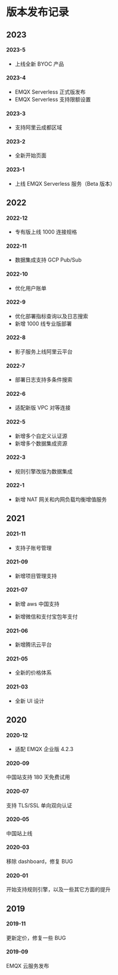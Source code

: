 <!-- markdownlint-disable MD001 -->

# 版本发布记录

## 2023

#### 2023-5
* 上线全新 BYOC 产品

#### 2023-4

* EMQX Serverless 正式版发布
* EMQX Serverless 支持限额设置


#### 2023-3
* 支持阿里云成都区域

#### 2023-2
* 全新开始页面

#### 2023-1
* 上线 EMQX Serverless 服务（Beta 版本）

## 2022

#### 2022-12
* 专有版上线 1000 连接规格

#### 2022-11
* 数据集成支持 GCP Pub/Sub

#### 2022-10

* 优化用户账单

#### 2022-9

* 优化部署指标查询以及日志搜索
* 新增 1000 线专业版部署

#### 2022-8

* 影子服务上线阿里云平台

#### 2022-7

* 部署日志支持多条件搜索

#### 2022-6

* 适配新版 VPC 对等连接

#### 2022-5

* 新增多个自定义认证源
* 新增多个数据集成资源

#### 2022-3

* 规则引擎改版为数据集成

#### 2022-1

* 新增 NAT 网关和内网负载均衡增值服务

## 2021

#### 2021-11

* 支持子账号管理

#### 2021-09

* 新增项目管理支持

#### 2021-07

* 新增 aws 中国支持

* 新增微信和支付宝包年支付

#### 2021-06

* 新增腾讯云平台

#### 2021-05

* 全新的价格体系

#### 2021-03

* 全新 UI 设计

## 2020

#### 2020-12

* 适配 EMQX 企业版 4.2.3

#### 2020-09

中国站支持 180 天免费试用

#### 2020-07

支持 TLS/SSL 单向双向认证

#### 2020-05

中国站上线

#### 2020-03

移除 dashboard，修复 BUG

#### 2020-01

开始支持规则引擎，以及一些其它方面的提升

## 2019

#### 2019-11

更新定价，修复一些 BUG

#### 2019-09

EMQX 云服务发布
